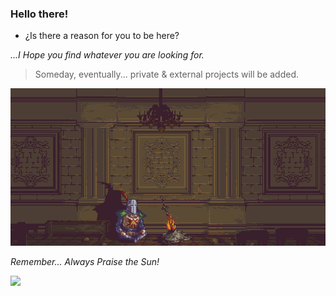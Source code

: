 <!--
![](https://github.com/0x01001100/0x01001100/blob/main/img/GLook.gif?raw=true) 
-->




### Hello there!

  - ¿Is there a reason for you to be here?

<!-- 
dang...... Why did you wanted to see this? lel  >  Contact via Discord:

... or, Better; Mail:       closkw@proton.me

-->

*...I Hope you find whatever you are looking for.*




<!--   -->

<!--  THERE'S NOTHING TO SEE HERE.  -->

<!--   -->

<!--  

*Stats to Not Care of:*

<p> <img align="rand" src="https://github-readme-stats.vercel.app/api/top-langs?username=0x01001100&show_icons=true&locale=en&layout=compact&theme=dark" alt="0x01001100"/> </p> 

<p> <img align="n" src="https://github-readme-stats.vercel.app/api?username=0x01001100&show_icons=true&theme=dark"/> </p>

<p><img align="n" src="https://github-readme-streak-stats.herokuapp.com/?user=0x01001100&&theme=dark" alt="L" /> </p>

 -->


> Someday, eventually... private & external projects will be added. 

![](https://github.com/0x01001100/0x01001100/blob/main/img/bonfire.gif?raw=true)

*Remember... Always Praise the Sun!*

![](https://komarev.com/ghpvc/?username=0x01001100&base=0&color=yellowgreen&style=flat&label=Internet+Wanderers+: )


